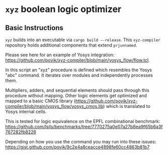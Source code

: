 # `xyz` boolean logic optimizer

## Basic Instructions

`xyz` builds into an executable via `cargo build —-release`. This `xyz-compiler` repository holds additional components that extend `prjunnamed`.

Please see here for an example of Yosys integration: https://github.com/povik/xyz-compiler/blob/main/yosys_flow/flow.tcl.

In this script an "xyz" procedure is defined which resembles the Yosys "abc" command. It iterates over modules and independently processes them.

Multipliers, adders, and sequential elements should pass through this procedure without mapping. Other logic elements get optimized and mapped to a basic CMOS library (https://github.com/povik/xyz-compiler/blob/main/yosys_flow/yosys_cmos.lib) which is translated to Yosys internal cells.

This is tested for logic equivalence on the EPFL combinational benchmark: https://github.com/lsils/benchmarks/tree/7770275a0e07a27b8ea9f65b6a3f767282fb8226

Depending on how you use the command you may run into these issues: https://gist.github.com/povik/9c2e4a8ceacce4898fe60cc4863b81b7
